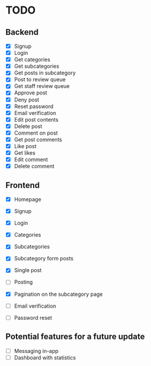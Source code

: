# TODO

## Backend
- [x] Signup
- [x] Login
- [x] Get categories
- [x] Get subcategories
- [x] Get posts in subcategory
- [x] Post to review queue
- [x] Get staff review queue
- [x] Approve post
- [x] Deny post
- [x] Reset password
- [x] Email verification
- [x] Edit post contents
- [x] Delete post
- [x] Comment on post
- [x] Get post comments
- [x] Like post
- [x] Get likes
- [x] Edit comment
- [x] Delete comment

## Frontend
- [x] Homepage
- [x] Signup
- [x] Login
- [x] Categories
- [x] Subcategories
- [x] Subcategory form posts
- [x] Single post
- [ ] Posting
- [x] Pagination on the subcategory page
- [ ] Email verification
- [ ] Password reset


## Potential features for a future update
- [ ] Messaging in-app
- [ ] Dashboard with statistics
